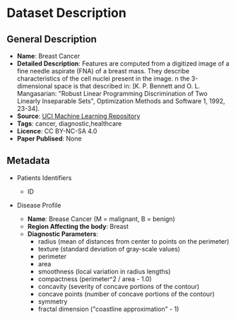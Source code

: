 # Dataset Description

## General Description

* **Name**: Breast Cancer 
* **Detailed Description**: Features are computed from a digitized image of a fine needle aspirate (FNA) of a breast mass. They describe characteristics of the cell nuclei present in the image. n the 3-dimensional space is that described in: [K. P. Bennett and O. L. Mangasarian: "Robust Linear Programming Discrimination of Two Linearly Inseparable Sets", Optimization Methods and Software 1, 1992, 23-34]. 
* **Source**: [UCI Machine Learning Repository](https://archive.ics.uci.edu/ml/datasets/Breast+Cancer+Wisconsin+%28Diagnostic%29)
* **Tags**: cancer, diagnostic,healthcare
* **Licence**: CC BY-NC-SA 4.0
* **Paper Publised**: None

## Metadata

* Patients Identifiers
  * ID

* Disease Profile
  * **Name**: Brease Cancer (M = malignant, B = benign)
  * **Region Affecting the body**: Breast
  * **Diagnostic Parameters**:  
    * radius (mean of distances from center to points on the perimeter)
    * texture (standard deviation of gray-scale values)
    * perimeter
    * area
    * smoothness (local variation in radius lengths)
    * compactness (perimeter^2 / area - 1.0)
    * concavity (severity of concave portions of the contour)
    * concave points (number of concave portions of the contour)
    * symmetry
    * fractal dimension ("coastline approximation" - 1)
